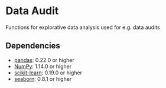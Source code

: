 # Data Audit

Functions for explorative data analysis used for e.g. data audits

## Dependencies
- [pandas](https://pandas.pydata.org): 0.22.0 or higher
- [NumPy](http://www.numpy.org): 1.14.0 or higher
- [scikit-learn](http://scikit-learn.org): 0.19.0 or higher
- [seaborn](https://seaborn.pydata.org): 0.8.1 or higher